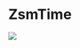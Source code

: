 ZsmTime
=======
[![](https://jitpack.io/v/zhengshaomin/ZsmTime.svg)](https://jitpack.io/#zhengshaomin/ZsmTime)

